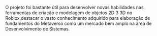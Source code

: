 O projeto foi bastante útil para desenvolver novas habilidades nas ferramentas de criação e modelagem de objetos 2D 3 3D no Roblox,destacar o vasto conhecimento adquirido para elaboração de fundamentos do Metaverso como um mercado bem amplo na área de Desenvolvimento de Sistemas.
